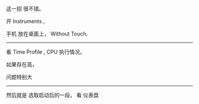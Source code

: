 
这一招 很不错。



开 Instruments ,

手机 放在桌面上， Without Touch.



<hr>



看 Time Profile , CPU 执行情况，


如果存在高，


问题特别大



<hr>



然后就是 选取启动后的一段， 看 仪表盘

